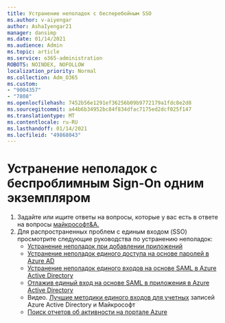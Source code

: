 ```yaml
---
title: Устранение неполадок с бесперебойным SSO
ms.author: v-aiyengar
author: AshaIyengar21
manager: dansimp
ms.date: 01/14/2021
ms.audience: Admin
ms.topic: article
ms.service: o365-administration
ROBOTS: NOINDEX, NOFOLLOW
localization_priority: Normal
ms.collection: Adm_O365
ms.custom:
- "9004357"
- "7808"
ms.openlocfilehash: 7452b56e1291ef36256b09b9772179a1fdc8e2d8
ms.sourcegitcommit: a44b6b34952bc84f834dfac7175ed2dcf025f147
ms.translationtype: MT
ms.contentlocale: ru-RU
ms.lasthandoff: 01/14/2021
ms.locfileid: "49868043"
---
```

# <a name="troubleshooting-seamless-single-sign-on-issues"></a>Устранение неполадок с беспроблимным Sign-On одним экземпляром

1. Задайте или ищите ответы на вопросы, которые у вас есть в ответе на вопросы [майкрософт&А.](https://docs.microsoft.com/azure/active-directory/reports-monitoring/howto-find-activity-reports#troubleshoot-issues-with-activity-reports)
1. Для распространенных проблем с единым входом (SSO) просмотрите следующие руководства по устранению неполадок:
    - [Устранение неполадок при добавлении приложений](https://docs.microsoft.com/azure/active-directory/manage-apps/troubleshoot-adding-apps) 
    - [Устранение неполадок единого доступа на основе паролей в Azure AD](https://docs.microsoft.com/azure/active-directory/manage-apps/troubleshoot-password-ba) 
    - [Устранение неполадок единого входов на основе SAML в Azure Active Directory](https://docs.microsoft.com/azure/active-directory/manage-apps/troubleshoot-saml-based-sso) 
    - [Отлажив единый вход на основе SAML в приложения в Azure Active Directory](https://docs.microsoft.com/azure/active-directory/manage-apps/debug-saml-sso-issues) 
    - Видео. [Лучшие методики единого входов для учетных](https://azure.microsoft.com/resources/videos/ignite-2018-single-sign-on-best-practices-for-azure-active-directory-and-microsoft-accounts/) записей Azure Active Directory и Майкрософт 
    - [Поиск отчетов об активности на портале Azure](https://docs.microsoft.com/azure/active-directory/reports-monitoring/howto-find-activity-reports#troubleshoot-issues-with-activity-reports)